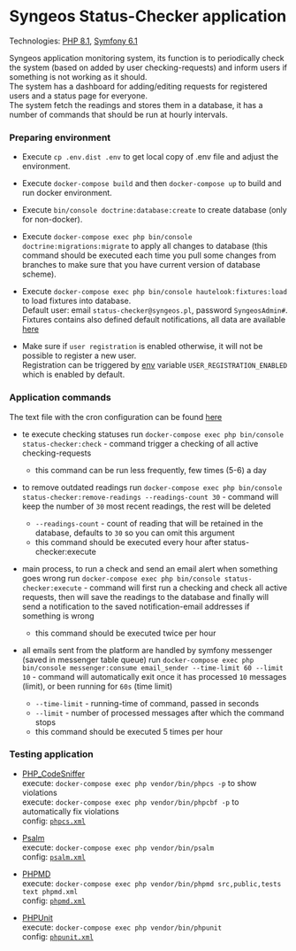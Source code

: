 # Syngeos Status-Checker application

Technologies: 
[PHP 8.1](https://www.php.net/releases/8.1/en.php),
[Symfony 6.1](https://symfony.com/doc/6.1/index.html)

Syngeos application monitoring system, its function is to periodically check the system (based on added by user checking-requests)
and inform users if something is not working as it should.\
The system has a dashboard for adding/editing requests for registered users and a status page for everyone.\
The system fetch the readings and stores them in a database, it has a number of commands that should be run at hourly intervals.


### Preparing environment

* Execute `cp .env.dist .env` to get local copy of .env file and adjust the environment.


* Execute `docker-compose build` and then `docker-compose up` to build and run docker environment.


* Execute `bin/console doctrine:database:create` to create database (only for non-docker).


* Execute `docker-compose exec php bin/console doctrine:migrations:migrate` to
  apply all changes to database (this command should be executed each time you pull some changes from branches to make
  sure that you have current version of database scheme).


* Execute `docker-compose exec php bin/console hautelook:fixtures:load` to load fixtures into database.\
  Default user: email `status-checker@syngeos.pl`, password `SyngeosAdmin#`.\
  Fixtures contains also defined default notifications, all data are available [here](./fixtures)


* Make sure if `user registration` is enabled otherwise, it will not be possible to register a new user.\
  Registration can be triggered by [env](./.env) variable `USER_REGISTRATION_ENABLED` which is enabled by default.


### Application commands

The text file with the cron configuration can be found [here](./cron.txt) 

* te execute checking statuses
  run `docker-compose exec php bin/console status-checker:check` - command trigger a checking of all active checking-requests
    - this command can be run less frequently, few times (5-6) a day


* to remove outdated readings
  run `docker-compose exec php bin/console status-checker:remove-readings --readings-count 30` - command will keep the number of `30` most recent readings, the rest will be deleted
    - `--readings-count` - count of reading that will be retained in the database, defaults to `30` so you can omit this argument
    - this command should be executed every hour after status-checker:execute


* main process, to run a check and send an email alert when something goes wrong
  run `docker-compose exec php bin/console status-checker:execute` - command will first run a checking and check all active requests, 
  then will save the readings to the database and finally will send a notification to the saved notification-email addresses if something is wrong
    - this command should be executed twice per hour


* all emails sent from the platform are handled by symfony messenger (saved in messenger table queue)
  run `docker-compose exec php bin/console messenger:consume email_sender --time-limit 60 --limit 10` - command will automatically exit once it has processed `10` messages (limit),
  or been running for `60s` (time limit)
    - `--time-limit` - running-time of command, passed in seconds
    - `--limit` - number of processed messages after which the command stops
    - this command should be executed 5 times per hour


### Testing application

* [PHP_CodeSniffer](https://github.com/squizlabs/PHP_CodeSniffer)\
  execute: `docker-compose exec php vendor/bin/phpcs -p` to show violations\
  execute: `docker-compose exec php vendor/bin/phpcbf -p` to automatically fix violations\
  config: [`phpcs.xml`](./phpcs.xml.dist)


* [Psalm](https://psalm.dev/) \
  execute: `docker-compose exec php vendor/bin/psalm`\
  config: [`psalm.xml`](./psalm.xml)


* [PHPMD](https://phpmd.org/)\
  execute: `docker-compose exec php vendor/bin/phpmd src,public,tests text phpmd.xml`\
  config: [`phpmd.xml`](./phpmd.xml)


* [PHPUnit](https://phpunit.de/)\
  execute: `docker-compose exec php vendor/bin/phpunit`\
  config: [`phpunit.xml`](./phpunit.xml.dist)

